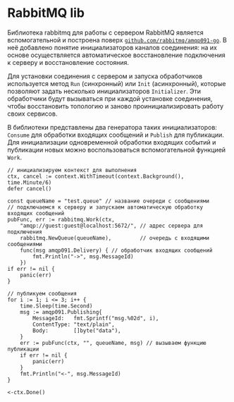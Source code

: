 # RabbitMQ lib

Библиотека rabbitmq для работы с сервером RabbitMQ является вспомогательной и построена поверх
[`github.com/rabbitmq/amqp091-go`](https://github.com/rabbitmq/amqp091-go/). В неё добавлено понятие инициализаторов 
каналов соединения: на их основе осуществляется автоматическое восстановление подключения к серверу и восстановление 
состояния.

Для установки соединения с сервером и запуска обработчиков используется метод `Run` (синхронный) или
`Init` (асинхронный), которые позволяют задать несколько инициализаторов `Initializer`. Эти обработчики будут
вызываться при каждой установке соединения, чтобы восстановить топологию и заново проинициализировать работу
своих сервисов.

В библиотеки представлены два генератора таких инициализаторов: `Consume` для обработки входящих сообщений и
`Publish` для публикации. Для инициализации одновременной обработки входящих событий и публикации новых можно
воспользоваться вспомогательной функцией `Work`.

```golang
// инициализируем контекст для выполнения
ctx, cancel := context.WithTimeout(context.Background(), time.Minute/6)
defer cancel()

const queueName = "test.queue" // название очереди с сообщениями
// подключаемся к серверу и запускаем автоматическую обработку входящих сообщений
pubFunc, err := rabbitmq.Work(ctx,
    "amqp://guest:guest@localhost:5672/", // адрес сервера для подключения
    rabbitmq.NewQueue(queueName),         // очередь с входящими сообщениями
    func(msg amqp091.Delivery) { // обработчик входящих сообщений
        fmt.Println("->", msg.MessageId)
    })
if err != nil {
    panic(err)
}

// публикуем сообщения
for i := 1; i <= 3; i++ {
    time.Sleep(time.Second)
    msg := amqp091.Publishing{
        MessageId:   fmt.Sprintf("msg.%02d", i),
        ContentType: "text/plain",
        Body:        []byte("data"),
    }
    err := pubFunc(ctx, "", queueName, msg) // вызываем функцию публикации
    if err != nil {
        panic(err)
    }
    fmt.Println("<-", msg.MessageId)
}

<-ctx.Done()
```
